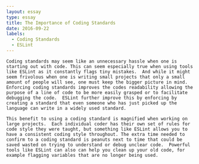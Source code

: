 ```yaml
---
layout: essay
type: essay
title: The Importance of Coding Standards
date: 2016-09-22
labels:
  - Coding Standards
  - ESLint
---
```




	Coding standards may seem like an unnecessary hassle when one is starting out with code. This can seem especially true when using tools like ESLint as it constantly flags tiny mistakes.  And while it might seem frivolous when one is writing small projects that only a small amount of people will see, one must keep the bigger picture in mind. Enforcing coding standards improves the codes readability allowing the purpose of a line of code to be more easily grasped or to facilitate debugging the code.  ESLint further improve this by enforcing by creating a standard that even someone who has just picked up the language can write in a widely used standard.
	
	This benefit to using a coding standard is magnified when working on large projects.  Each individual coder has their own set of rules for code style they were taught, but something like ESLint allows you to have a consistent coding style throughout. The extra time needed to confirm to a coding standard is peanuts next to time that could be saved wasted on trying to understand or debug unclear code.  Powerful tools like ESLint can also can help you clean up your old code, for example flagging variables that are no longer being used.
